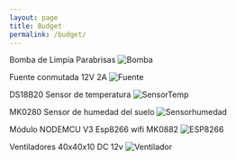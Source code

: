 ```yaml
---
layout: page
title: Budget
permalink: /budget/
---
```

Bomba de Limpia Parabrisas
![Bomba](/assets/Bomba.jpeg)

Fuente conmutada 12V 2A
![Fuente](/assets/Fuente.jpeg)

DS18B20 Sensor de temperatura
![SensorTemp](/assets/SensorTemp.jpeg)

MK0280 Sensor de humedad del suelo
![Sensorhumedad](/assets/Sensorhumedad.jpeg)

Módulo NODEMCU V3 Esp8266 wifi MK0882
![ESP8266](/assets/ESP8266.jpeg)

Ventiladores 40x40x10 DC 12v
![Ventilador](/assets/Ventilador.jpeg)
